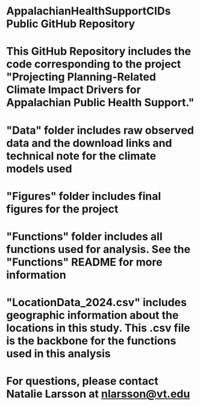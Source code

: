# AppalachianHealthSupportCIDs Public GitHub Repository
#
#
# This GitHub Repository includes the code corresponding to the project "Projecting Planning-Related Climate Impact Drivers for Appalachian Public Health Support."
#
# "Data" folder includes raw observed data and the download links and technical note for the climate models used
# "Figures" folder includes final figures for the project
# "Functions" folder includes all functions used for analysis. See the "Functions" README for more information
# "LocationData_2024.csv" includes geographic information about the locations in this study. This .csv file is the backbone for the functions used in this analysis
#
#
# For questions, please contact Natalie Larsson at nlarsson@vt.edu